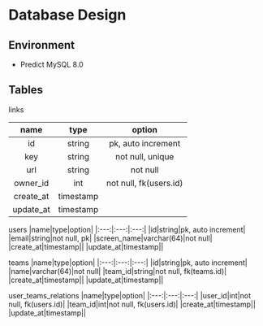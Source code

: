 # Database Design

## Environment

* Predict MySQL 8.0

## Tables

links

|name|type|option|
|:---:|:---:|:---:|
|id|string|pk, auto increment|
|key|string|not null, unique|
|url|string|not null|
|owner_id|int|not null, fk(users.id)|
|create_at|timestamp||
|update_at|timestamp||

users
|name|type|option|
|:---:|:---:|:---:|
|id|string|pk, auto increment|
|email|string|not null, pk|
|screen_name|varchar(64)|not null|
|create_at|timestamp||
|update_at|timestamp||

teams
|name|type|option|
|:---:|:---:|:---:|
|id|string|pk, auto increment|
|name|varchar(64)|not null|
|team_id|string|not null, fk(teams.id)|
|create_at|timestamp||
|update_at|timestamp||


user_teams_relations
|name|type|option|
|:---:|:---:|:---:|
|user_id|int|not null, fk(users.id)|
|team_id|int|not null, fk(users.id)|
|create_at|timestamp||
|update_at|timestamp||
